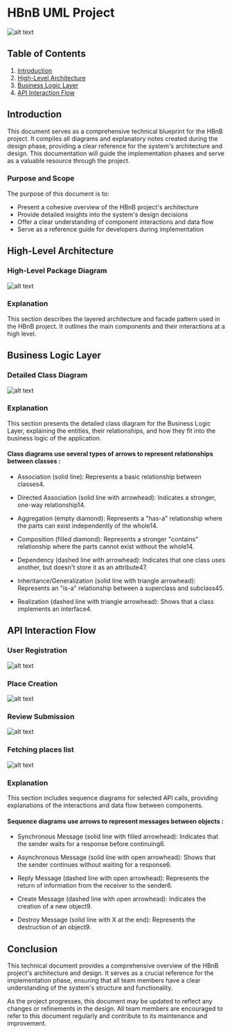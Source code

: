 # HBnB UML Project

![alt text](uml_banner.jpg)

## Table of Contents
1. [Introduction](#introduction)
2. [High-Level Architecture](#high-level-architecture)
3. [Business Logic Layer](#business-logic-layer)
4. [API Interaction Flow](#api-interaction-flow)

## Introduction

This document serves as a comprehensive technical blueprint for the HBnB project. It compiles all diagrams and explanatory notes created during the design phase, providing a clear reference for the system's architecture and design. This documentation will guide the implementation phases and serve as a valuable resource through the project.

### Purpose and Scope

The purpose of this document is to:
- Present a cohesive overview of the HBnB project's architecture
- Provide detailed insights into the system's design decisions
- Offer a clear understanding of component interactions and data flow
- Serve as a reference guide for developers during implementation

## High-Level Architecture

### High-Level Package Diagram

![alt text](0-Package_diagram.png)

### Explanation
This section describes the layered architecture and facade pattern used in the HBnB project. It outlines the main components and their interactions at a high level.



## Business Logic Layer

### Detailed Class Diagram

![alt text](<1-Class Diagram.png>)

### Explanation
This section presents the detailed class diagram for the Business Logic Layer, explaining the entities, their relationships, and how they fit into the business logic of the application.



#### Class diagrams use several types of arrows to represent relationships between classes :

- Association (solid line): Represents a basic relationship between classes4.

- Directed Association (solid line with arrowhead): Indicates a stronger, one-way relationship14.

- Aggregation (empty diamond): Represents a "has-a" relationship where the parts can exist independently of the whole14.

- Composition (filled diamond): Represents a stronger "contains" relationship where the parts cannot exist without the whole14.

- Dependency (dashed line with arrowhead): Indicates that one class uses another, but doesn't store it as an attribute47.

- Inheritance/Generalization (solid line with triangle arrowhead): Represents an "is-a" relationship between a superclass and subclass45.

- Realization (dashed line with triangle arrowhead): Shows that a class implements an interface4.

## API Interaction Flow


### User Registration

![alt text](2-user_registration.png)

### Place Creation

![alt text](2-place_creation.png)

### Review Submission

![alt text](2-review_submission.png)

### Fetching places list

![alt text](2-Fetching_places_list.png)

### Explanation
This section includes sequence diagrams for selected API calls, providing explanations of the interactions and data flow between components.



#### Sequence diagrams use arrows to represent messages between objects :

- Synchronous Message (solid line with filled arrowhead): Indicates that the sender waits for a response before continuing6.

- Asynchronous Message (solid line with open arrowhead): Shows that the sender continues without waiting for a response6.

- Reply Message (dashed line with open arrowhead): Represents the return of information from the receiver to the sender6.

- Create Message (dashed line with open arrowhead): Indicates the creation of a new object9.

- Destroy Message (solid line with X at the end): Represents the destruction of an object9.

## Conclusion

This technical document provides a comprehensive overview of the HBnB project's architecture and design. It serves as a crucial reference for the implementation phase, ensuring that all team members have a clear understanding of the system's structure and functionality.

As the project progresses, this document may be updated to reflect any changes or refinements in the design. All team members are encouraged to refer to this document regularly and contribute to its maintenance and improvement.
